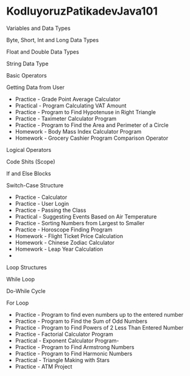 ﻿# KodluyoruzPatikadevJava101
 
Variables and Data Types

Byte, Short, Int and Long Data Types

Float and Double Data Types

String Data Type

Basic Operators

Getting Data from User
- Practice - Grade Point Average Calculator
- Practical - Program Calculating VAT Amount
- Practice - Program to Find Hypotenuse in Right Triangle
- Practice - Taximeter Calculator Program
- Practice - Program to Find the Area and Perimeter of a Circle
- Homework - Body Mass Index Calculator Program
- Homework - Grocery Cashier Program
Comparison Operator

Logical Operators

Code Shits (Scope)

If and Else Blocks

Switch-Case Structure

- Practice - Calculator
- Practice - User Login
- Practice - Passing the Class
- Practical - Suggesting Events Based on Air Temperature
- Practice - Sorting Numbers from Largest to Smaller
- Practice - Horoscope Finding Program
- Homework - Flight Ticket Price Calculation
- Homework - Chinese Zodiac Calculator
- Homework - Leap Year Calculation
- 
Loop Structures

While Loop

Do-While Cycle

For Loop
- Practice - Program to find even numbers up to the entered number
- Practice - Program to Find the Sum of Odd Numbers
- Practice - Program to Find Powers of 2 Less Than Entered Number
- Practice - Factorial Calculator Program
- Practical - Exponent Calculator Program-
- Practice - Program to Find Armstrong Numbers
- Practice - Program to Find Harmonic Numbers
- Practical - Triangle Making with Stars
- Practice - ATM Project
